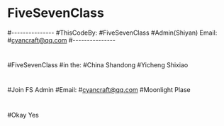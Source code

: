 # FiveSevenClass

#---------------
#ThisCodeBy:
#FiveSevenClass
#Admin(Shiyan)
Email:
#cyancraft@qq.com
#---------------
#
#FiveSevenClass
#in the:
#China Shandong
#Yicheng Shixiao
#
#Join FS Admin
#Email:
#cyancraft@qq.com
#Moonlight Plase
#
#Okay Yes
